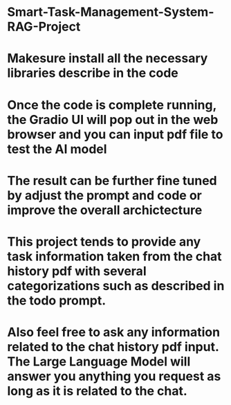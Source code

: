 # Smart-Task-Management-System-RAG-Project
# Makesure install all the necessary libraries describe in the code
# Once the code is complete running, the Gradio UI will pop out in the web browser and you can input pdf file to test the AI model
# The result can be further fine tuned by adjust the prompt and code or improve the overall archictecture
# This project tends to provide any task information taken from the chat history pdf with several categorizations such as described in the todo prompt.
# Also feel free to ask any information related to the chat history pdf input. The Large Language Model will answer you anything you request as long as it is related to the chat.
